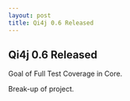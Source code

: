 ```yaml
---
layout: post
title: Qi4j 0.6 Released
---
```

## Qi4j 0.6 Released

Goal of Full Test Coverage in Core.

Break-up of project.
